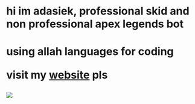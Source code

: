 <h1> hi im adasiek, professional skid and non professional apex legends bot<h1>

<p>using allah languages for coding</p>
  <p> visit my <a href="https://adasiek.fun" target="_blank">website</a> pls</p>  

![](https://komarev.com/ghpvc/?username=adasiek193&color=blue)
